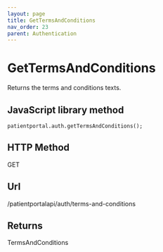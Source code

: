 ```yaml
---
layout: page
title: GetTermsAndConditions
nav_order: 23
parent: Authentication
---
```


# GetTermsAndConditions

Returns the terms and conditions texts.

## JavaScript library method

```
patientportal.auth.getTermsAndConditions();
```

## HTTP Method

GET

## ****Url****

/patientportalapi/auth/terms-and-conditions

## Returns

TermsAndConditions
